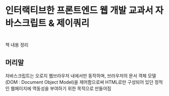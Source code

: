 인터랙티브한 프론트엔드 웹 개발 교과서 자바스크립트 & 제이쿼리
=============


# 
책 내용 정리

## 머리말
자바스크립트는 오로지 웹브라우저 내에서만 동작하며, 브라우저의 문서 객체 모델(DOM : Document Object Model)을 제어함으로써 HTML로만 구성되어 있던
정적인 웹페이지에 역동성을 부여하기 위한 목적으로 만들어짐